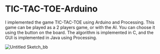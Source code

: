 # TIC-TAC-TOE-Arduino
 
I implemented the game TIC-TAC-TOE using Arduino and Processing.
This game can be played as a 2 players game, or with the AI. You can choose it using the button on the board.
The algorithm is implemented in C, and the GUI is implemented in Java using Processing.

![Untitled Sketch_bb](https://user-images.githubusercontent.com/92223201/224768062-4bb969d7-2b1f-4ae0-b332-f22e8e81a3bc.png)

